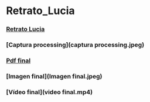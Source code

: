 # Retrato_Lucia

### [Retrato Lucia](lucia.pde)
### [Captura processing](captura processing.jpeg)
### [Pdf final](Clase_Lucia.pdf)
### [Imagen final](Imagen final.jpeg)
### [Vídeo final](video final.mp4)
